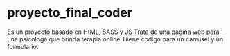 # proyecto_final_coder
Es un proyecto basado en HtML, SASS y JS
Trata de una pagina web para una psicologa que brinda terapia online
Tiiene codigo para un carrusel y un formulario.
